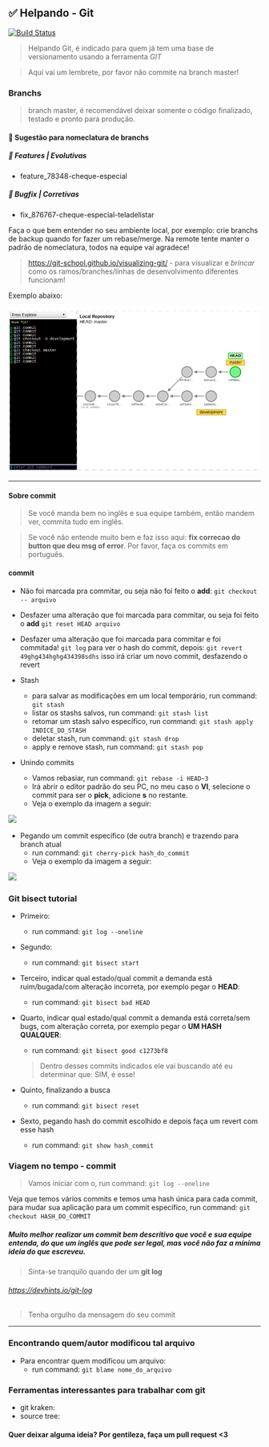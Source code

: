 ## ✅️ Helpando - Git

[![Build Status](https://travis-ci.org/joemccann/dillinger.svg?branch=master)](https://travis-ci.org/joemccann/dillinger)

> Helpando Git, é indicado para quem já tem uma base de versionamento usando a ferramenta _GIT_

> Aqui vai um lembrete, por favor não commite na branch master!

### Branchs

> branch master, é recomendável deixar somente o código finalizado, testado e pronto para produção.

####  🎩 Sugestão para nomeclatura de branchs

##### 🎩 Features | Evolutivas
- feature_78348-cheque-especial

##### 🎩  Bugfix | Corretivas
- fix_876767-cheque-especial-teladelistar

Faça o que bem entender no seu ambiente local, por exemplo: crie branchs de backup quando for fazer um rebase/merge. Na remote tente manter o padrão de nomeclatura, todos na equipe vai agradece!

> https://git-school.github.io/visualizing-git/ - para visualizar e _brincar_ como os ramos/branches/linhas de desenvolvimento diferentes funcionam!

Exemplo abaixo:

![](/visualbranches.png)

---

#### Sobre commit
> Se você manda bem no inglês e sua equipe também, então mandem ver, commita tudo em inglês.

> Se você não entende muito bem e faz isso aqui: **fix correcao do button que deu msg of error**. Por favor, faça os commits em português.

#### commit
- Não foi marcada pra commitar, ou seja não foi feito o **add**:
```git checkout -- arquivo```


- Desfazer uma alteração que foi marcada para commitar, ou seja foi feito o **add**
```git reset HEAD arquivo```


- Desfazer uma alteração que foi marcada para commitar e foi commitada!
```git log``` para ver o hash do commit, depois:
```git revert 49ghg434hghg434398sdhs``` isso irá criar um novo commit, desfazendo o revert


- Stash
  * para salvar as modificações em um local temporário, run command: ```git stash```
  * listar os stashs salvos, run command: ```git stash list```
  * retomar um stash salvo específico, run command: ```git stash apply INDICE_DO_STASH```
  * deletar stash, run command: ```git stash drop```
  * apply e remove stash, run command: ```git stash pop```
  
- Unindo commits
  * Vamos rebasiar, run command: ```git rebase -i HEAD~3```
  * Irá abrir o editor padrão do seu PC, no meu caso o **VI**, selecione o commit para ser o __pick__, adicione __s__ no restante.
  * Veja o exemplo da imagem a seguir:
  
![](/rebasei.png)  
  
- Pegando um commit específico (de outra branch) e trazendo para branch atual
  * run command: ```git cherry-pick hash_do_commit```
  * Veja o exemplo da imagem a seguir:
  
![](/cherrypick.png)

### Git bisect tutorial

- Primeiro: 
  * run command: ```git log --oneline```
- Segundo: 
  * run command: ```git bisect start```
- Terceiro, indicar qual estado/qual commit a demanda está ruim/bugada/com alteração incorreta, por exemplo pegar o **HEAD**: 
  * run command: ```git bisect bad HEAD```
- Quarto, indicar qual estado/qual commit a demanda está correta/sem bugs, com alteração correta, por exemplo pegar o **UM HASH QUALQUER**: 
  * run command: ```git bisect good c1273bf8```  
  
  > Dentro desses commits indicados ele vai buscando até eu determinar que: SIM, é esse!

- Quinto, finalizando a busca 
  * run command: ```git bisect reset```

- Sexto, pegando hash do commit escolhido e depois faça um revert com esse hash
  * run command: ```git show hash_commit```
  
### Viagem no tempo - commit
> Vamos iniciar com o, run command: ```git log --oneline```

Veja que temos vários commits e temos uma hash única para cada commit, para mudar sua aplicação para um commit específico, run command: ```git checkout HASH_DO_COMMIT```

##### Muito melhor realizar um commit bem descritivo que você e sua equipe entenda, do que um inglês que pode ser legal, mas você não faz a mínima ideia do que escreveu.

> Sinta-se tranquilo quando der um **git log**
###### https://devhints.io/git-log
> Tenha orgulho da mensagem do seu commit 

---

### Encontrando quem/autor modificou tal arquivo 

- Para encontrar quem modificou um arquivo: 
  * run command: ```git blame nome_do_arquivo```

### Ferramentas interessantes para trabalhar com git

- git kraken: 
- source tree:


#### Quer deixar alguma ideia? Por gentileza, faça um pull request <3
